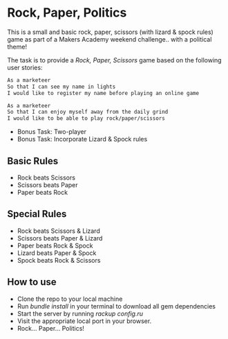 # Rock, Paper, Politics

This is a small and basic rock, paper, scissors (with lizard & spock rules) game as part of
a Makers Academy weekend challenge.. with a political theme!

The task is to provide a _Rock, Paper, Scissors_ game based on the following user stories:

```sh
As a marketeer
So that I can see my name in lights
I would like to register my name before playing an online game

As a marketeer
So that I can enjoy myself away from the daily grind
I would like to be able to play rock/paper/scissors
```

- Bonus Task: Two-player
- Bonus Task: Incorporate Lizard & Spock rules

## Basic Rules

- Rock beats Scissors
- Scissors beats Paper
- Paper beats Rock

## Special Rules

- Rock beats Scissors & Lizard
- Scissors beats Paper & Lizard
- Paper beats Rock & Spock
- Lizard beats Paper & Spock
- Spock beats Rock & Scissors

## How to use

- Clone the repo to your local machine
- Run *bundle install* in your terminal to download all gem dependencies
- Start the server by running *rackup config.ru*
- Visit the appropriate local port in your browser.
- Rock... Paper... Politics!
